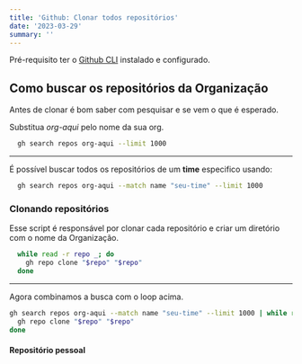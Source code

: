 ```yaml
---
title: 'Github: Clonar todos repositórios'
date: '2023-03-29'
summary: ''
---
```


Pré-requisito ter o [Github CLI](https://cli.github.com/) instalado e configurado.

## Como buscar os repositórios da **Organização**

Antes de clonar é bom saber com pesquisar e se vem o que é esperado.

Substitua *org-aqui* pelo nome da sua org.

```bash
  gh search repos org-aqui --limit 1000
```

---

É possível buscar todos os repositórios de um **time** especifico usando:

```bash
  gh search repos org-aqui --match name "seu-time" --limit 1000
```

### Clonando repositórios

Esse script é responsável por clonar cada repositório e criar um diretório com o nome da Organização.

```bash
  while read -r repo _; do
    gh repo clone "$repo" "$repo"
  done
```

---

Agora combinamos a busca com o loop acima.

```bash
gh search repos org-aqui --match name "seu-time" --limit 1000 | while read -r repo _; do
  gh repo clone "$repo" "$repo"
done
```

#### Repositório pessoal